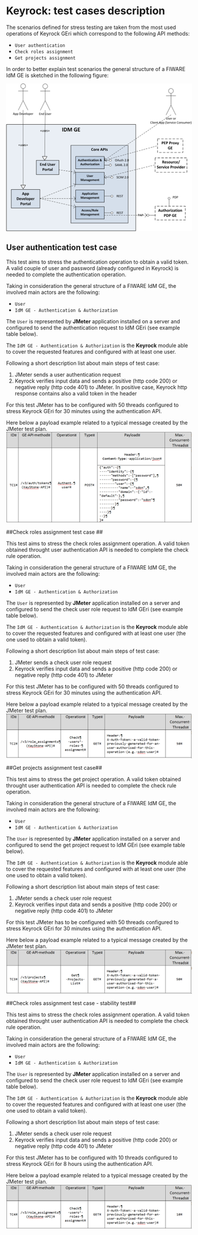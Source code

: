 # Keyrock: test cases description #

The scenarios defined for stress testing are taken from the most used operations of Keyrock GEri which correspond to the following API methods:

- `User authentication`
- `Check roles assignment`
- `Get projects assignment`

In order to better explain test scenarios the general structure of a FIWARE IdM GE is sketched in the following figure:

![Update data flow](./Idm_ge.png)

## User authentication test case ##

This test aims to stress the authentication operation to obtain a valid token. A valid couple of user and password (already configured in Keyrock) is needed to complete the authentication operation.

Taking in consideration the general structure of a FIWARE IdM GE, the involved main actors are the following:  

- `User`
- `IdM GE - Authentication & Authorization`

The `User` is represented by **JMeter** application installed on a server and configured to send the authentication request to IdM GEri (see example table below).

The `IdM GE - Authentication & Authorization` is the **Keyrock** module able to cover the requested features and configured with at least one user.

Following a short description list about main steps of test case:

1. JMeter sends a user authentication request
2. Keyrock verifies input data and sends a positive (http code 200) or negative reply (http code 401) to JMeter. In positive case, Keyrock http response contains also a valid token in the header 

For this test JMeter has to be configured with 50 threads configured to stress Keyrock GEri for 30 minutes using the authentication API.

Here below a payload example related to a typical message created by the JMeter test plan.
![Update data flow](./Table1.png)

##Check roles assignment test case	##

This test aims to stress the check roles assignment operation. A valid token obtained throught user authentication API is needed to complete the check rule operation.

Taking in consideration the general structure of a FIWARE IdM GE, the involved main actors are the following:  

- `User`
- `IdM GE - Authentication & Authorization`

The `User` is represented by **JMeter** application installed on a server and configured to send the check user role request to IdM GEri (see example table below).

The `IdM GE - Authentication & Authorization` is the **Keyrock** module able to cover the requested features and configured with at least one user (the one used to obtain a valid token).

Following a short description list about main steps of test case:

1. JMeter sends a check user role request
2. Keyrock verifies input data and sends a positive (http code 200) or negative reply (http code 401) to JMeter

For this test JMeter has to be configured with 50 threads configured to stress Keyrock GEri for 30 minutes using the authentication API.

Here below a payload example related to a typical message created by the JMeter test plan.
![Update data flow](./Table2.png)

##Get projects assignment test case##

This test aims to stress the get project operation. A valid token obtained throught user authentication API is needed to complete the check rule operation.

Taking in consideration the general structure of a FIWARE IdM GE, the involved main actors are the following:  

- `User`
- `IdM GE - Authentication & Authorization`

The `User` is represented by **JMeter** application installed on a server and configured to send the get project request to IdM GEri (see example table below).

The `IdM GE - Authentication & Authorization` is the **Keyrock** module able to cover the requested features and configured with at least one user (the one used to obtain a valid token).

Following a short description list about main steps of test case:

1. JMeter sends a check user role request
2. Keyrock verifies input data and sends a positive (http code 200) or negative reply (http code 401) to JMeter

For this test JMeter has to be configured with 50 threads configured to stress Keyrock GEri for 30 minutes using the authentication API.

Here below a payload example related to a typical message created by the JMeter test plan.
![Update data flow](./Table3.png)

##Check roles assignment test case	- stability test##

This test aims to stress the check roles assignment operation. A valid token obtained throught user authentication API is needed to complete the check rule operation.

Taking in consideration the general structure of a FIWARE IdM GE, the involved main actors are the following:  

- `User`
- `IdM GE - Authentication & Authorization`

The `User` is represented by **JMeter** application installed on a server and configured to send the check user role request to IdM GEri (see example table below).

The `IdM GE - Authentication & Authorization` is the **Keyrock** module able to cover the requested features and configured with at least one user (the one used to obtain a valid token).

Following a short description list about main steps of test case:

1. JMeter sends a check user role request
2. Keyrock verifies input data and sends a positive (http code 200) or negative reply (http code 401) to JMeter

For this test JMeter has to be configured with 10 threads configured to stress Keyrock GEri for 8 hours using the authentication API.

Here below a payload example related to a typical message created by the JMeter test plan.
![Update data flow](./Table4.png)